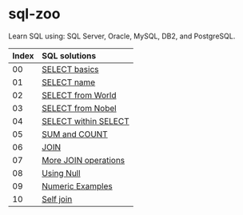 # sql-zoo

Learn SQL using: SQL Server, Oracle, MySQL, DB2, and PostgreSQL.

| Index | SQL solutions                                             |
| :---- | :-------------------------------------------------------- |
| 00    | [SELECT basics](sql_files\select_basics.md)               |
| 01    | [SELECT name](sql_files\select_name.md)                   |
| 02    | [SELECT from World](sql_files\select_from_world.md)       |
| 03    | [SELECT from Nobel](sql_files\select_from_nobel.md)       |
| 04    | [SELECT within SELECT](sql_files\select_within_select.md) |
| 05    | [SUM and COUNT](sql_files\sum_and_count.md)               |
| 06    | [JOIN](sql_files\join.md)                                 |
| 07    | [More JOIN operations](sql_files\more_join.md)            |
| 08    | [Using Null](sql_files\using_null.md)                     |
| 09    | [Numeric Examples]()                                      |
| 10    | [Self join]()                                             |